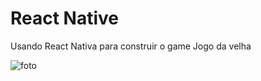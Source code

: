 # React Native
Usando React Nativa para construir o game Jogo da velha


![foto](https://user-images.githubusercontent.com/50297646/232934810-36700235-b415-4a61-877a-61c4b675dcc2.jpg)
